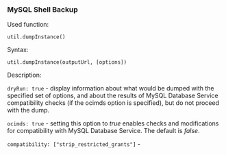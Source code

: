 ### MySQL Shell Backup

Used function:

`util.dumpInstance()`

Syntax:

`util.dumpInstance(outputUrl, [options])`

Description:

`dryRun: true` - display information about what would be dumped with the specified set of options, and about the results of MySQL Database Service compatibility checks (if the ocimds option is specified), but do not proceed with the dump.

`ocimds: true` - setting this option to *true* enables checks and modifications for compatibility with MySQL Database Service. The default is *false*.

`compatibility: ["strip_restricted_grants"]` - 
